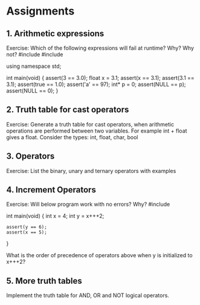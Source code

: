 # Assignments

## 1. Arithmetic expressions
Exercise: Which of the following expressions will fail at runtime? Why? Why not?
#include <iostream>
#include <cassert>

using namespace std;

int main(void) {
    assert(3 == 3.0);
    float x = 3.1;
    assert(x == 3.1);
    assert(3.1 == 3.1);
    assert(true == 1.0);
    assert('a' == 97);
    int* p = 0;
    assert(NULL == p);
    assert(NULL == 0);
}


## 2. Truth table for cast operators
Exercise: Generate a truth table for cast operators, when arithmetic operations are performed between two variables. For example int + float gives a float. Consider the types: int, float, char, bool

## 3. Operators
Exercise: List the binary, unary and ternary operators with examples

## 4. Increment Operators
Exercise: Will below program work with no errors? Why?
 #include <cassert>
  
 int main(void) {
    int x = 4;
    int y = x+++2;

    assert(y == 6);
    assert(x == 5);
 }

What is the order of precedence of operators above when y is initialized to x+++2?

## 5. More truth tables
Implement the truth table for AND, OR and NOT logical operators.
